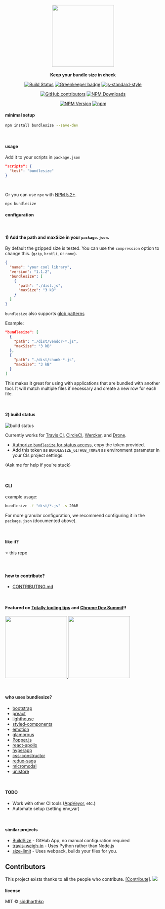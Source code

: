 <p align="center">
  <img src="https://cdn.rawgit.com/siddharthkp/bundlesize/master/art/logo.png" height="200px">
  <br><br>
  <b>Keep your bundle size in check</b>
  <br>
</p>

<div align="center">

  [![Build Status](https://travis-ci.org/siddharthkp/bundlesize.svg?branch=master)](https://travis-ci.org/siddharthkp/bundlesize)
  [![Greenkeeper badge](https://badges.greenkeeper.io/siddharthkp/bundlesize.svg)](https://greenkeeper.io/)
  [![js-standard-style](https://img.shields.io/badge/code%20style-standard-brightgreen.svg)](http://standardjs.com)

  [![GitHub contributors](https://img.shields.io/github/contributors/siddharthkp/bundlesize.svg)](https://github.com/siddharthkp/bundlesize/graphs/contributors)
  [![NPM Downloads](https://img.shields.io/npm/dm/bundlesize.svg?style=flat)](https://www.npmjs.com/package/bundlesize)

  [![NPM Version](https://img.shields.io/npm/v/bundlesize.svg)](https://npmjs.org/package/bundlesize)
  [![npm](https://img.shields.io/npm/l/express.svg)](https://github.com/siddharthkp/bundlesize/blob/master/LICENSE)
</div>


#### minimal setup

```sh
npm install bundlesize --save-dev
```

&nbsp;

#### usage

Add it to your scripts in `package.json`

```json
"scripts": {
  "test": "bundlesize"
}
```

&nbsp;

Or you can use `npx` with [NPM 5.2+](https://medium.com/@maybekatz/introducing-npx-an-npm-package-runner-55f7d4bd282b).

```sh
npx bundlesize
```

#### configuration

&nbsp;

#### 1) Add the path and maxSize in your `package.json`.
By default the gzipped size is tested. You can use the `compression` option to change this. (`gzip`, `brotli`, or `none`).

```json
{
  "name": "your cool library",
  "version": "1.1.2",
  "bundlesize": [
    {
      "path": "./dist.js",
      "maxSize": "3 kB"
    }
  ]
}
```

`bundlesize` also supports [glob patterns](https://github.com/isaacs/node-glob)

Example:

```json
"bundlesize": [
  {
    "path": "./dist/vendor-*.js",
    "maxSize": "3 kB"
  },
  {
    "path": "./dist/chunk-*.js",
    "maxSize": "3 kB"
  }
]

```

This makes it great for using with applications that are bundled with another tool. It will match multiple files if necessary and create a new row for each file.

&nbsp;

#### 2) build status

![build status](https://cdn.rawgit.com/siddharthkp/bundlesize/master/art/status.png)

Currently works for [Travis CI](https://travis-ci.org), [CircleCI](https://circleci.com/), [Wercker](http://www.wercker.com), and [Drone](http://readme.drone.io/).

- [Authorize `bundlesize` for status access](https://github.com/login/oauth/authorize?scope=repo%3Astatus&client_id=6756cb03a8d6528aca5a), copy the token provided.
- Add this token as `BUNDLESIZE_GITHUB_TOKEN` as environment parameter in your CIs project settings.

(Ask me for help if you're stuck)


&nbsp;

#### CLI

example usage:

```sh
bundlesize -f "dist/*.js" -s 20kB
```

For more granular configuration, we recommend configuring it in the `package.json` (documented above).

&nbsp;

#### like it?

:star: this repo

&nbsp;

#### how to contribute?

- [CONTRIBUTING.md](CONTRIBUTING.md)

&nbsp;

#### Featured on [Totally tooling tips](https://www.youtube.com/watch?v=Da6VxdGU2Ig) and [Chrome Dev Summit](https://www.youtube.com/watch?v=_srJ7eHS3IM)!!

<a href="https://www.youtube.com/watch?v=Da6VxdGU2Ig">
  <img height="200px" src="https://i.ytimg.com/vi/Da6VxdGU2Ig/hqdefault.jpg?sqp=-oaymwEXCNACELwBSFryq4qpAwkIARUAAIhCGAE=&rs=AOn4CLAAfWzQIMvjH0TIzkAhi-114DIHPQ"/>
</a>
<a href="https://www.youtube.com/watch?v=_srJ7eHS3IM">
  <img height="200px" src="https://cdn.rawgit.com/siddharthkp/bundlesize/master/art/chromedevsummit.png"/>
</a>

&nbsp;

#### who uses bundlesize?

- [bootstrap](https://github.com/twbs/bootstrap)
- [preact](https://github.com/developit/preact)
- [lighthouse](https://github.com/GoogleChrome/lighthouse)
- [styled-components](https://github.com/styled-components/styled-components)
- [emotion](https://github.com/tkh44/emotion)
- [glamorous](https://github.com/paypal/glamorous)
- [Popper.js](https://github.com/FezVrasta/popper.js)
- [react-apollo](https://github.com/apollographql/react-apollo)
- [hyperapp](https://github.com/hyperapp/hyperapp)
- [css-constructor](https://github.com/siddharthkp/css-constructor)
- [redux-saga](https://github.com/redux-saga/redux-saga)
- [micromodal](https://github.com/ghosh/micromodal)
- [unistore](https://github.com/developit/unistore)

&nbsp;

#### TODO

- Work with other CI tools ([AppVeyor](https://www.appveyor.com/), etc.)
- Automate setup (setting env_var)

&nbsp;

#### similar projects

- [BuildSize](https://buildsize.org/) - GitHub App, no manual configuration required
- [travis-weigh-in](https://github.com/danvk/travis-weigh-in) - Uses Python rather than Node.js
- [size-limit](https://github.com/ai/size-limit) - Uses webpack, builds your files for you.

## Contributors

This project exists thanks to all the people who contribute. [[Contribute]](CONTRIBUTING.md).
<a href="graphs/contributors"><img src="https://opencollective.com/bundlesize/contributors.svg?width=890" /></a>

#### license

MIT © [siddharthkp](https://github.com/siddharthkp)
